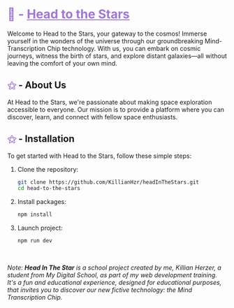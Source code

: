 # <span style="color:#A077D8;">🌙 - <span style="text-decoration: underline">Head to the Stars</span></span>

Welcome to Head to the Stars, your gateway to the cosmos! Immerse yourself in the wonders of the universe through our groundbreaking Mind-Transcription Chip technology. With us, you can embark on cosmic journeys, witness the birth of stars, and explore distant galaxies—all without leaving the comfort of your own mind.

## <span style="color:#A077D8;">⚝</span> - About Us

At Head to the Stars, we're passionate about making space exploration accessible to everyone. Our mission is to provide a platform where you can discover, learn, and connect with fellow space enthusiasts.

## <span style="color:#A077D8;">⚝</span> - Installation

To get started with Head to the Stars, follow these simple steps:

1. Clone the repository:

   ```bash
   git clone https://github.com/KillianHzr/headInTheStars.git
   cd head-to-the-stars
   ```

2. Install packages:
   ```bash
   npm install
   ```
3. Launch project:
   ```bash
   npm run dev
   ```
<br>

*Note: **Head In The Star** is a school project created by me, Killian Herzer, a student from My Digital School, as part of my web development training. It's a fun and educational experience, designed for educational purposes, that invites you to discover our new fictive technology: the Mind Transcription Chip.*</div>
